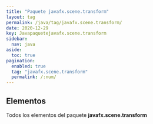 ```yaml
---
title: "Paquete javafx.scene.transform"
layout: tag
permalink: /java/tag/javafx.scene.transform/
date: 2020-12-29
key: Javapaquetejavafx.scene.transform
sidebar: 
  nav: java
aside: 
  toc: true
pagination: 
  enabled: true
  tag: "javafx.scene.transform"
  permalink: /:num/
---
```


<h2>Elementos</h2>
Todos los elementos del paquete <strong>javafx.scene.transform</strong>
